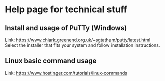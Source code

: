 # Help page for technical stuff

## Install and usage of PuTTy (Windows)
Link: https://www.chiark.greenend.org.uk/~sgtatham/putty/latest.html
Select the installer that fits your system and follow installation instructions.

## Linux basic command usage
Link: https://www.hostinger.com/tutorials/linux-commands
